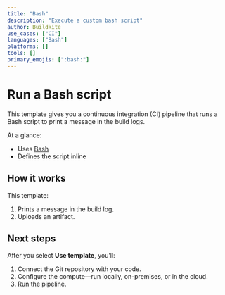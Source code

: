 ```yaml
---
title: "Bash"
description: "Execute a custom bash script"
author: Buildkite
use_cases: ["CI"]
languages: ["Bash"]
platforms: []
tools: []
primary_emojis: [":bash:"]
---
```


# Run a Bash script

This template gives you a continuous integration (CI) pipeline that runs a Bash script to print a message in the build logs.

At a glance:

- Uses [Bash](https://www.gnu.org/software/bash/)
- Defines the script inline

## How it works

This template:

1. Prints a message in the build log.
2. Uploads an artifact.

## Next steps

After you select **Use template**, you’ll:

1. Connect the Git repository with your code.
2. Configure the compute—run locally, on-premises, or in the cloud.
3. Run the pipeline.
